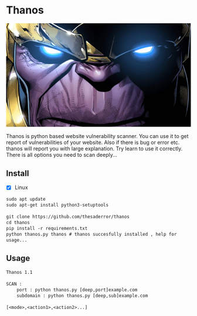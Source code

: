 # Thanos
![plot](assets/enter.jpg)

Thanos is python based website vulnerability scanner. You can use it to get report of vulnerabilities of your website.
Also if there is bug or error etc. thanos will report you with large explanation. Try learn to use it correctly. 
There is all options you need to scan deeply...

## Install

- [x] Linux
```
sudo apt update
sudo apt-get install python3-setuptools

git clone https://github.com/thesaderror/thanos
cd thanos
pip install -r requirements.txt
python thanos.py thanos # thanos succesfully installed , help for usage...
```

## Usage
```
Thanos 1.1

SCAN :
    port : python thanos.py [deep,port]example.com
    subdomain : python thanos.py [deep,sub]example.com

[<mode>,<action1>,<action2>...]
```

